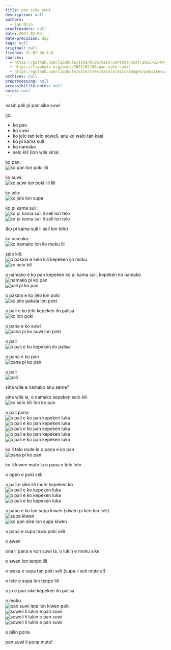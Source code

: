 ```yaml
---
title: pan sike suwi
description: null
authors:
  - jan Nijo
proofreaders: null
date: 2021-02-04
date-precision: day
tags: null
original: null
license: CC-BY-SA 4.0
sources:
  - https://github.com/lipukule/site/blob/main/content/post/2021-02-04-pansikesuwi.md
  - https://lipukule.org/post/2021/02/04/pan-sike-suwi/
  - https://github.com/lipukule/site/tree/main/static/images/pansikesuwi
archives: null
preprocessing: null
accessibility-notes: null
notes: null
---
```


nasin pali pi pan sike suwi

ijo:
 - ko pan
 - ko suwi
 - ko jelo tan telo soweli, anu ko walo tan kasi
 - ko pi kama suli
 - ko namako
 - selo kili (lon wile sina)

ko pan:  
![ko pan lon poki lili](/images/pansikesuwi/1.jpg)

ko suwi:  
![ko suwi lon poki lili lili](/images/pansikesuwi/2.jpg)

ko jelo:  
![ko jelo lon supa](/images/pansikesuwi/3.jpg)

ko pi kama suli:  
![ko pi kama suli li seli lon telo](/images/pansikesuwi/4.jpg)  
![ko pi kama suli li seli lon telo](/images/pansikesuwi/5.jpg)

(ko pi kama suli li seli lon telo)

ko namako:  
![ko namako lon ilo moku lili](/images/pansikesuwi/6.jpg)

selo kili:  
![o pakala e selo kili kepeken ijo moku](/images/pansikesuwi/7.jpg)  
![ko selo kili](/images/pansikesuwi/8.jpg)

o namako e ko pan kepeken ko pi kama suli, kepeken ko namako  
![namako pi ko pan](/images/pansikesuwi/9.jpg)  
![pali pi ko pan](/images/pansikesuwi/10.jpg)

o pakala e ko jelo lon poki  
![ko jelo pakala lon poki](/images/pansikesuwi/11.jpg)

o pali e ko jelo kepeken ilo palisa  
![ko lon poki](/images/pansikesuwi/12.jpg)

o pana e ko suwi  
![pana pi ko suwi lon poki](/images/pansikesuwi/13.jpg)

o pali  
![o pali e ko kepeken ilo palisa](/images/pansikesuwi/14.jpg)

o pana e ko pan  
![pana pi ko pan](/images/pansikesuwi/15.jpg)

o pali  
![pali](/images/pansikesuwi/16.jpg)

sina wile e namako anu seme?

sina wile la, o namako kepeken selo kili  
![ko selo kili lon ko pan](/images/pansikesuwi/17.jpg)

o pali pona  
![o pali e ko pan kepeken luka](/images/pansikesuwi/18.jpg)  
![o pali e ko pan kepeken luka](/images/pansikesuwi/19.jpg)  
![o pali e ko pan kepeken luka](/images/pansikesuwi/20.jpg)  
![o pali e ko pan kepeken luka](/images/pansikesuwi/21.jpg)  
![o pali e ko pan kepeken luka](/images/pansikesuwi/22.jpg)

ko li telo mute la o pana e ko pan  
![pana pi ko pan](/images/pansikesuwi/23.jpg)

ko li kiwen mute la o pana e telo lete

o open e poki seli

o pali e sike lili mute kepeken ko  
![o pali e ko kepeken luka](/images/pansikesuwi/24.jpg)  
![o pali e ko kepeken luka](/images/pansikesuwi/25.jpg)  
![o pali e ko kepeken luka](/images/pansikesuwi/26.jpg)

o pana e ko lon supa kiwen (kiwen pi ken lon seli)  
![supa kiwen](/images/pansikesuwi/27.jpg)  
![ko pan sike lon supa kiwen](/images/pansikesuwi/28.jpg)

o pana e supa tawa poki seli

o awen

ona li pana e kon suwi la, o lukin e moku sike

o awen lon tenpo lili

o weka e supa tan poki seli (supa li seli mute a!)

o lete e supa lon tenpo lili

o jo e pan sike kepeken ilo palisa

o moku  
![pan suwi lete lon kiwen poki](/images/pansikesuwi/29.jpg)  
![soweli li lukin e pan suwi](/images/pansikesuwi/30.jpg)  
![soweli li lukin e pan suwi](/images/pansikesuwi/31.jpg)  
![soweli li lukin e pan suwi](/images/pansikesuwi/32.jpg)

o pilin pona

pan suwi li pona mute!